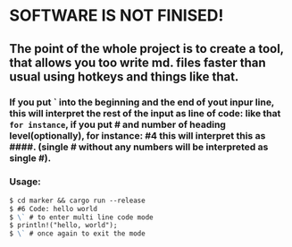 # SOFTWARE IS NOT FINISED!

## The point of the whole project is to create a tool, that allows you too write md. files faster than usual using hotkeys and things like that.

### If you put \` into the beginning and the end of yout inpur line, this will interpret the rest of the input as line of code: like that ```for instance```, if you put \# and number of heading level(optionally), for instance: \#4 this will interpret this as \#\#\#\#. (single # without any numbers will be interpreted as single #).

### Usage:
```md
$ cd marker && cargo run --release
$ #6 Code: hello world 
$ \` # to enter multi line code mode
$ println!("hello, world");
$ \` # once again to exit the mode
```
